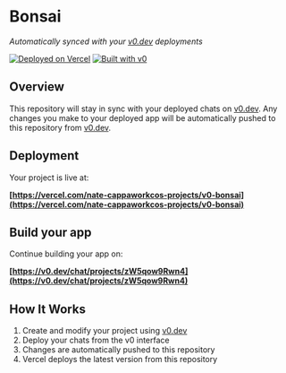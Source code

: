 # Bonsai

*Automatically synced with your [v0.dev](https://v0.dev) deployments*

[![Deployed on Vercel](https://img.shields.io/badge/Deployed%20on-Vercel-black?style=for-the-badge&logo=vercel)](https://vercel.com/nate-cappaworkcos-projects/v0-bonsai)
[![Built with v0](https://img.shields.io/badge/Built%20with-v0.dev-black?style=for-the-badge)](https://v0.dev/chat/projects/zW5qow9Rwn4)

## Overview

This repository will stay in sync with your deployed chats on [v0.dev](https://v0.dev).
Any changes you make to your deployed app will be automatically pushed to this repository from [v0.dev](https://v0.dev).

## Deployment

Your project is live at:

**[https://vercel.com/nate-cappaworkcos-projects/v0-bonsai](https://vercel.com/nate-cappaworkcos-projects/v0-bonsai)**

## Build your app

Continue building your app on:

**[https://v0.dev/chat/projects/zW5qow9Rwn4](https://v0.dev/chat/projects/zW5qow9Rwn4)**

## How It Works

1. Create and modify your project using [v0.dev](https://v0.dev)
2. Deploy your chats from the v0 interface
3. Changes are automatically pushed to this repository
4. Vercel deploys the latest version from this repository